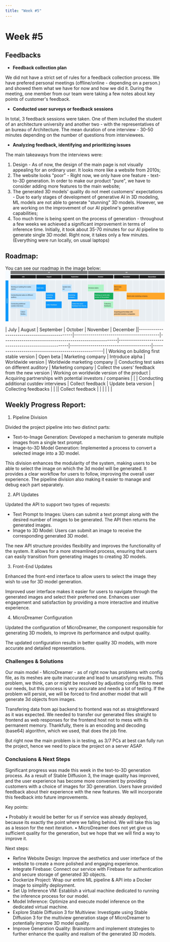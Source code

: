 ```yaml
---
title: "Week #5"
---
```


# **Week #5**

## **Feedbacks**

- **Feedback collection plan**

We did not have a strict set of rules for a feedback collection process. We have prefered personal meetings (offline/online - depending on a person.) and showed them what we have for now and how we did it. During the meeting, one member from our team were taking a few notes about key points of customer's feedback.

- **Conducted user surveys or feedback sessions**

In total, 3 feedback sessions were taken. One of them included the student of an architecture university and another two - with the representatives of an bureau of Architecture. The mean duration of one interview - 30-50 minutes depending on the number of questions from interviewees.

- **Analyzing feedback, identifying and prioritizing issues**

The main takeaways from the interviews were:
1) Design - As of now, the design of the main page is not visually appealing for an ordinary user. It looks more like a website from 2010s;
2) The website looks "poor" - Right now, we only have one feature - text-to-3D generation. In order to make our product "pure", we have to consider adding more features to the main website;
3) The generated 3D models' quality do not meet customers' expectations - Due to early stages of development of generative AI in 3D modeling, ML models are not able to generate "stunning" 3D models. However, we are working on the improvement of our AI pipeline's generative capabilities;
4) Too much time is being spent on the process of generation - throughout a few weeks we achieved a significant improvement in terms of inference time. Initially, it took about 35-70 minutes for our AI pipeline to generate single 3D model. Right now, it takes only a few minutes. (Everything were run locally, on usual laptops)

## **Roadmap**:
You can see our roadmap in the image below:
![Roadmap](/static/2024/OmniShaper/roadmap.jpg)

| July                                     | August                               | September                                          | October                                         | November                            | December                                         ||---------------------------------------------|------------------------------------------|--------------------------------------------------------|-----------------------------------------------------|----------------------------------------|-----------------------------------------------------|
| Working on building first stable version    | Open beta                                | Marketing company                                      | Introduce alpha                                      | Worldwide version                      | Worldwide marketing company                        || Conducting test sales on different auditory | Marketing company                        | Collect the users' feedback from the new version       | Working on worldwide version of the product         | Acquiring partnerships with potential investors / companies |                                                     |
| Conducting additional custdev interviews    | Collect feedback                         | Update beta version                                    | Collecting feedbacks                                |                                        |                                                     || Collect feedback                            |                                          |                                                        |                                                     |                                        |                                                     |

## **Weekly Progress Report**:
1. Pipeline Division

Divided the project pipeline into two distinct parts:
- Text-to-Image Generation: Developed a mechanism to generate multiple images from a single text prompt.
- Image-to-3D Model Generation: Implemented a process to convert a selected image into a 3D model.

This division enhances the modularity of the system, making users to be able to select the image on which the 3d model will be generated. It provides a clear workflow for users to follow, improving the overall user experience. The pipeline division also making it easier to manage and debug each part separately.

2. API Updates

Updated the API to support two types of requests:
- Text Prompt to Images: Users can submit a text prompt along with the desired number of images to be generated. The API then returns the generated images.
- Image to 3D Model: Users can submit an image to receive the corresponding generated 3D model.

The new API structure provides flexibility and improves the functionality of the system.
It allows for a more streamlined process, ensuring that users can easily transition from generating images to creating 3D models.

3. Front-End Updates

Enhanced the front-end interface to allow users to select the image they wish to use for 3D model generation.

Improved user interface makes it easier for users to navigate through the generated images and select their preferred one.
Enhances user engagement and satisfaction by providing a more interactive and intuitive experience.

4. MicroDreamer Configuration

Updated the configuration of MicroDreamer, the component responsible for generating 3D models, to improve its performance and output quality.

The updated configuration results in better quality 3D models, with more accurate and detailed representations.

### **Challenges & Solutions**
Our main model - MicroDreamer - as of right now has problems with config file, as its meshes are quite inaccurate and lead to unsatisfying results. This problem, we think, can or might be resolved by adjusting config file to meet our needs, but this process is very accurate and needs a lot of testing. If the problem will persist, we will be forced to find another model that will generate 3d objects from images.

Transfering data from api backend to frontend was not as straightforward as it was expected. We needed to transfer our generated files straight to frontend as web responses for the frontend host not to mess with its permanent memory. Thankfully, there is an encoding and decoding (base64) algorithm, which we used, that does  the job fine.

But right now the main problem is in testing, as 3/7 PCs at best can fully run the project, hence we need to place the project on a server ASAP.

### **Conclusions & Next Steps**
Significant progress was made this week in the text-to-3D generation process. As a result of Stable Diffusion 3, the image quality has improved, and the user experience has become more convenient by providing customers with a choice of images for 3D generation. Users have provided feedback about their experience with the new features. We will incorporate this feedback into future improvements.

Key points:

• Probably it would be better for us if service was already deployed, because its exactly the point where we falling behind. We will take this lag as a lesson for the next iteration. 
• MicroDreamer does not yet give us sufficient quality for the generation, but we hope that we will find a way to improve it.

Next steps:
- Refine Website Design: Improve the aesthetics and user interface of the website to create a more polished and engaging experience.
- Integrate Firebase: Connect our service with Firebase for authentication and secure storage of generated 3D objects.
- Dockerize Project: Wrap our entire ML pipeline & API into a Docker image to simplify deployment.
- Set Up Inference VM: Establish a virtual machine dedicated to running the inference process for our model.
- Model Inference: Optimize and execute model inference on the dedicated virtual machine.
- Explore Stable Diffusion 3 for Multiview: Investigate using Stable Diffusion 3 for the multiview generation stage of MicroDreamer to potentially improve 3D model quality.
- Improve Generation Quality: Brainstorm and implement strategies to further enhance the quality and realism of the generated 3D models.